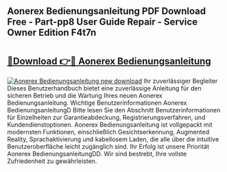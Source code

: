 ## Aonerex Bedienungsanleitung PDF Download Free - Part-pp8 User Guide Repair - Service Owner Edition F4t7n

# <h2><a href="http://df230no.blite.top/?on=Aonerex+Bedienungsanleitung">🔗Download 👉🔴 Aonerex Bedienungsanleitung</a></h2>

[![Aonerex Bedienungsanleitung new download](https://i.imgur.com/lujVjoI.png)](http://df230no.blite.top/?on=Aonerex+Bedienungsanleitung)
Ihr zuverlässiger Begleiter Dieses Benutzerhandbuch bietet eine zuverlässige Anleitung für den sicheren Betrieb und die Wartung Ihres neuen Aonerex Bedienungsanleitung. Wichtige Benutzerinformationen Aonerex BedienungsanleitungD Bitte lesen Sie den Abschnitt Benutzerinformationen für Einzelheiten zur Garantieabdeckung, Registrierungsverfahren, und Kundendienstoptionen. Aonerex Bedienungsanleitung ist vollgepackt mit modernsten Funktionen, einschließlich Gesichtserkennung, Augmented Reality, Sprachaktivierung und kabellosem Laden, die alle über die intuitive Benutzeroberfläche leicht zugänglich sind. Ihr Erfolg ist unsere Priorität Aonerex BedienungsanleitungDD. Wir sind bestrebt, Ihre vollste Zufriedenheit zu gewährleisten.
